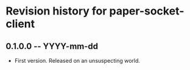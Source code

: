 # Revision history for paper-socket-client

## 0.1.0.0 -- YYYY-mm-dd

* First version. Released on an unsuspecting world.
